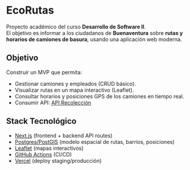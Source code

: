 # EcoRutas 

Proyecto académico del curso **Desarrollo de Software II**.  
El objetivo es informar a los ciudadanos de **Buenaventura** sobre **rutas y horarios de camiones de basura**, usando una aplicación web moderna.

## Objetivo
Construir un MVP que permita:
- Gestionar camiones y empleados (CRUD básico).
- Visualizar rutas en un mapa interactivo (Leaflet).
- Consultar horarios y posiciones GPS de los camiones en tiempo real.
- Consumir API: [API Recolección](http://apirecoleccion.gonzaloandreslucio.com/)

## Stack Tecnológico
- [Next.js](https://nextjs.org/) (frontend + backend API routes)
- [Postgres/PostGIS](https://postgis.net/) (modelo espacial de rutas, barrios, posiciones)
- [Leaflet](https://leafletjs.com/) (mapas interactivos)
- [GitHub Actions](https://docs.github.com/actions) (CI/CD)
- [Vercel](https://vercel.com/) (deploy staging/producción)

